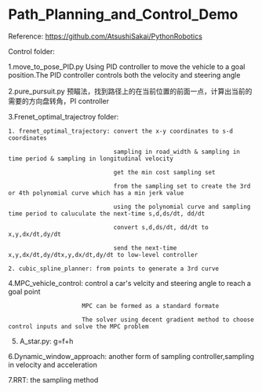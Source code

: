 # Path_Planning_and_Control_Demo

Reference:
https://github.com/AtsushiSakai/PythonRobotics

Control folder:

1.move_to_pose_PID.py 
  Using PID controller to move the vehicle to a goal position.The PID controller controls both the velocity and steering angle
 
2.pure_pursuit.py
  预瞄法，找到路径上的在当前位置的前面一点，计算出当前的需要的方向盘转角，PI controller
 
3.Frenet_optimal_trajectroy folder:

    1. frenet_optimal_trajectory: convert the x-y coordinates to s-d coordinates
    
                                  sampling in road_width & sampling in time period & sampling in longitudinal velocity
                                  
                                  get the min cost sampling set      
                                  
                                  from the sampling set to create the 3rd or 4th polynomial curve which has a min jerk value
                                  
                                  using the polynomial curve and sampling time period to caluculate the next-time s,d,ds/dt, dd/dt
                                  
                                  convert s,d,ds/dt, dd/dt to x,y,dx/dt,dy/dt
                                  
                                  send the next-time x,y,dx/dt,dy/dtx,y,dx/dt,dy/dt to low-level controller  
                                  
    2. cubic_spline_planner: from points to generate a 3rd curve  
 
 
 
 4.MPC_vehicle_control:  control a car's velcity and steering angle to reach a goal point
 
                         MPC can be formed as a standard formate
    
                         The solver using decent gradient method to choose control inputs and solve the MPC problem
 
 
 
5. A_star.py: g=f+h



 6.Dynamic_window_approach: another form of sampling controller,sampling in velocity and acceleration
 

 7.RRT: the sampling method
